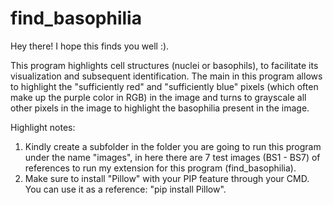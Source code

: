 # find_basophilia
Hey there! I hope this finds you well :).

This program highlights cell structures (nuclei or basophils), to facilitate  its visualization and subsequent identification. The main in this program allows to highlight the "sufficiently red" and "sufficiently blue" pixels (which often make up the purple color in RGB) in the image and turns to grayscale all other pixels in the image to highlight the basophilia present in the image.

Highlight notes: 

1) Kindly create a subfolder in the folder you are going to run this program under the name "images", in here there are 7 test images (BS1 - BS7) of references to run my extension for this program (find_basophilia).
2) Make sure to install "Pillow" with your PIP feature through your CMD. You can use it as a reference: "pip install Pillow".
